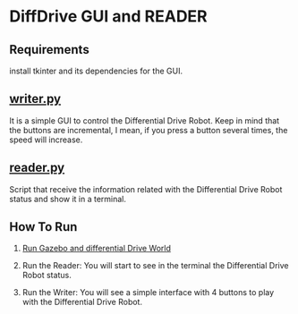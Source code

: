 # DiffDrive GUI and READER


## Requirements
install tkinter and its dependencies for the GUI.

## [writer.py](https://github.com/lobolanja/RTIConnectorAndGazebo/blob/master/python/DiffDriveInterface/writerer.py) 
It is a simple GUI to control the Differential Drive Robot.
Keep in mind that the buttons are incremental, I mean,
if you press a button several times, the speed will increase.



## [reader.py](https://github.com/lobolanja/RTIConnectorAndGazebo/blob/master/python/DiffDriveInterface/reader.py)
Script that receive the information related with the Differential Drive Robot status and show it in a terminal.

## How To Run
 
1. [Run Gazebo and differential Drive World](https://github.com/rticommunity/gazebo-dds-plugins/blob/master/src/diff_drive/README.md)

2. Run the Reader:
    You will start to see in the terminal the Differential Drive Robot status.

3. Run the Writer: 
    You will see a simple interface with 4 buttons to play with the Differential Drive 
    Robot.

